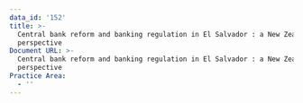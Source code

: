 ```yaml
---
data_id: '152'
title: >-
  Central bank reform and banking regulation in El Salvador : a New Zealand
  perspective
Document URL: >-
  Central bank reform and banking regulation in El Salvador : a New Zealand
  perspective
Practice Area:
  - ''
---
```

